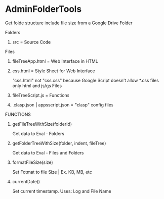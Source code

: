 # AdminFolderTools
Get folde structure include file size from a Google Drive Folder

Folders

1. src = Source Code

Files

1. fileTreeApp.html = Web Interface in HTML
2. css.html = Style Sheet for Web Interface
    
    "css.html" not "css.css" because Google Script doesn't allow *.css files only html and js/gs Files
3. fileTreeScript.js = Functions
4. .clasp.json | appsscript.json = "clasp" config files

FUNCTIONS

1. getFileTreeWithSize(folderId)

    Get data to Eval - Folders
2. getFolderTreeWithSize(folder, indent, fileTree)
    
    Get data to Eval - Files and Folders
3. formatFileSize(size)
    
    Set Fotmat to file Size | Ex. KB, MB, etc
4.  currentDate()
    
    Set current timestamp. 
    Uses: Log and File Name 

